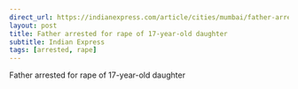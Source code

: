 ```yaml
---
direct_url: https://indianexpress.com/article/cities/mumbai/father-arrested-for-rape-of-17-year-old-daughter-8299205/
layout: post
title: Father arrested for rape of 17-year-old daughter
subtitle: Indian Express
tags: [arrested, rape]
---
```


Father arrested for rape of 17-year-old daughter
